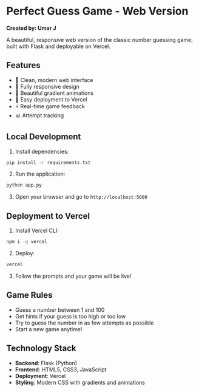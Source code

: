# Perfect Guess Game - Web Version
**Created by: Umar J**

A beautiful, responsive web version of the classic number guessing game, built with Flask and deployable on Vercel.

## Features

- 🎯 Clean, modern web interface
- 📱 Fully responsive design
- 🎨 Beautiful gradient animations
- 🚀 Easy deployment to Vercel
- ⚡ Real-time game feedback
- 📊 Attempt tracking

## Local Development

1. Install dependencies:
```bash
pip install -r requirements.txt
```

2. Run the application:
```bash
python app.py
```

3. Open your browser and go to `http://localhost:5000`

## Deployment to Vercel

1. Install Vercel CLI:
```bash
npm i -g vercel
```

2. Deploy:
```bash
vercel
```

3. Follow the prompts and your game will be live!

## Game Rules

- Guess a number between 1 and 100
- Get hints if your guess is too high or too low
- Try to guess the number in as few attempts as possible
- Start a new game anytime!

## Technology Stack

- **Backend**: Flask (Python)
- **Frontend**: HTML5, CSS3, JavaScript
- **Deployment**: Vercel
- **Styling**: Modern CSS with gradients and animations
